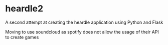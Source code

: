 # heardle2
A second attempt at creating the heardle application using Python and Flask

Moving to use soundcloud as spotify does not allow the usage of their API to create games
